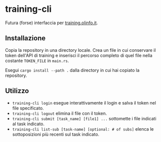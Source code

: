 training-cli
============

Futura (forse) interfaccia per [training.olinfo.it](training.olinfo.it).

Installazione
-------------

Copia la repository in una directory locale.
Crea un file in cui conservare il token dell'API di training e inserisci il percorso completo di quel file nella costante `TOKEN_FILE` in `main.rs`.

Esegui `cargo install --path .` dalla directory in cui hai copiato la repository.

Utilizzo
--------

* `training-cli login` esegue interattivamente il login e salva il token nel file specificato.
* `training-cli logout` elimina il file con il token.
* `training-cli submit [task_name] [file1] ...` sottomette i file indicati al task indicato.
* `training-cli list-sub [task-name] [optional: # of subs]` elenca le sottoposizioni più recenti sul task indicato.
